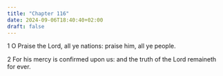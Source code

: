 ```yaml
---
title: "Chapter 116"
date: 2024-09-06T18:40:40+02:00
draft: false
---
```




1 O Praise the Lord, all ye nations: praise him, all ye people.

2 For his mercy is confirmed upon us: and the truth of the Lord remaineth for ever.

